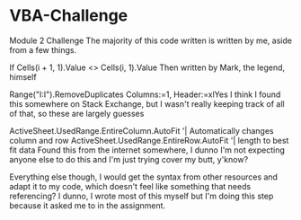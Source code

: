 # VBA-Challenge
Module 2 Challenge
The majority of this code written is written by me, aside from a few things. 

If Cells(i + 1, 1).Value <> Cells(i, 1).Value Then
written by Mark, the legend, himself

Range("I:I").RemoveDuplicates Columns:=1, Header:=xlYes
I think I found this somewhere on Stack Exchange, but I wasn't really keeping track of all of that, so these are largely guesses

ActiveSheet.UsedRange.EntireColumn.AutoFit  '| Automatically changes column and row
ActiveSheet.UsedRange.EntireRow.AutoFit     '| length to best fit data
Found this from the internet somewhere, I dunno I'm not expecting anyone else to do this and I'm just trying cover my butt, y'know?

Everything else though, I would get the syntax from other resources and adapt it to my code, which doesn't feel like something that needs referencing? I dunno, I wrote most of this myself but I'm doing this step because it asked me to in the assignment.
